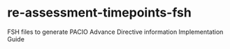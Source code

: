 # re-assessment-timepoints-fsh
FSH files to generate PACIO Advance Directive information Implementation Guide
